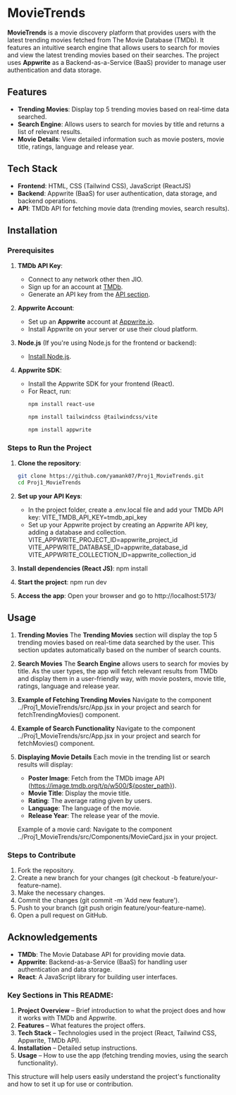 # MovieTrends

**MovieTrends** is a movie discovery platform that provides users with the latest trending movies fetched from The Movie Database (TMDb). It features an intuitive search engine that allows users to search for movies and view the latest trending movies based on their searches. The project uses **Appwrite** as a Backend-as-a-Service (BaaS) provider to manage user authentication and data storage.

## Features

- **Trending Movies**: Display top 5 trending movies based on real-time data searched.
- **Search Engine**: Allows users to search for movies by title and returns a list of relevant results.
- **Movie Details**: View detailed information such as movie posters, movie title, ratings, language and release year.
<!-- - **User Authentication**: User registration and login powered by **Appwrite**.
- **Favorites**: Users can save their favorite movies to their account (optional). -->

## Tech Stack

- **Frontend**: HTML, CSS (Tailwind CSS), JavaScript (ReactJS)
- **Backend**: Appwrite (BaaS) for user authentication, data storage, and backend operations.
- **API**: TMDb API for fetching movie data (trending movies, search results).
<!-- - **Deployment**: Heroku/Vercel for hosting the frontend (optional). -->

## Installation

### Prerequisites

1. **TMDb API Key**:
   - Connect to any network other then JIO.
   - Sign up for an account at [TMDb](https://www.themoviedb.org/).
   - Generate an API key from the [API section](https://www.themoviedb.org/settings/api).
2. **Appwrite Account**:

   - Set up an **Appwrite** account at [Appwrite.io](https://appwrite.io/).
   - Install Appwrite on your server or use their cloud platform.

3. **Node.js** (If you're using Node.js for the frontend or backend):

   - [Install Node.js](https://nodejs.org/).

4. **Appwrite SDK**:
   - Install the Appwrite SDK for your frontend (React).
   - For React, run:
     ```bash
     npm install react-use
     ```
     <!-- - For Tailwind, run: -->
     ```bash
     npm install tailwindcss @tailwindcss/vite
     ```
     <!-- - For Appwrite, run: -->
     ```bash
     npm install appwrite
     ```

### Steps to Run the Project

1. **Clone the repository**:

   ```bash
   git clone https://github.com/yamank07/Proj1_MovieTrends.git
   cd Proj1_MovieTrends

   ```

2. **Set up your API Keys**:

   - In the project folder, create a .env.local file and add your TMDb API key:
     VITE_TMDB_API_KEY=tmdb_api_key
   - Set up your Appwrite project by creating an Appwrite API key, adding a database and collection.
     VITE_APPWRITE_PROJECT_ID=appwrite_project_id
     VITE_APPWRITE_DATABASE_ID=appwrite_database_id
     VITE_APPWRITE_COLLECTION_ID=appwrite_collection_id

3. **Install dependencies (React JS)**:
   npm install

4. **Start the project**:
   npm run dev

5. **Access the app**:
   Open your browser and go to http://localhost:5173/

## Usage

1. **Trending Movies**
   The **Trending Movies** section will display the top 5 trending movies based on real-time data searched by the user. This section updates automatically based on the number of search counts.

2. **Search Movies**
   The **Search Engine** allows users to search for movies by title. As the user types, the app will fetch relevant results from TMDb and display them in a user-friendly way, with movie posters, movie title, ratings, language and release year.

3. **Example of Fetching Trending Movies**
   Navigate to the component ../Proj1_MovieTrends/src/App.jsx in your project and search for fetchTrendingMovies() component.

4. **Example of Search Functionality**
   Navigate to the component ../Proj1_MovieTrends/src/App.jsx in your project and search for fetchMovies() component.

5. **Displaying Movie Details**
   Each movie in the trending list or search results will display:

   - **Poster Image**: Fetch from the TMDb image API (https://image.tmdb.org/t/p/w500/${poster_path}).
   - **Movie Title**: Display the movie title.
   - **Rating**: The average rating given by users.
   - **Language**: The language of the movie.
   - **Release Year**: The release year of the movie.

   Example of a movie card:
   Navigate to the component ../Proj1_MovieTrends/src/Components/MovieCard.jsx in your project.

<!-- ## Contribution

We welcome contributions to MovieTrends! If you'd like to contribute, please fork the repository and submit a pull request. Contributions can be in the form of bug fixes, new features, or improvements to the existing functionality. -->

### Steps to Contribute

1. Fork the repository.
2. Create a new branch for your changes (git checkout -b feature/your-feature-name).
3. Make the necessary changes.
4. Commit the changes (git commit -m 'Add new feature').
5. Push to your branch (git push origin feature/your-feature-name).
6. Open a pull request on GitHub.

<!-- ## License

This project is licensed under the MIT License - see the LICENSE file for details. -->

## Acknowledgements

- **TMDb**: The Movie Database API for providing movie data.
- **Appwrite**: Backend-as-a-Service (BaaS) for handling user authentication and data storage.
- **React**: A JavaScript library for building user interfaces.
<!-- - **Open Source Contributors**: Thanks to everyone who contributed to the project. -->

### Key Sections in This README:

1. **Project Overview** – Brief introduction to what the project does and how it works with TMDb and Appwrite.
2. **Features** – What features the project offers.
3. **Tech Stack** – Technologies used in the project (React, Tailwind CSS, Appwrite, TMDb API).
4. **Installation** – Detailed setup instructions.
5. **Usage** – How to use the app (fetching trending movies, using the search functionality).
<!-- 6. **Contributions** – How others can contribute to the project.
6. **License & Acknowledgements** – Licensing details and credits. -->

This structure will help users easily understand the project's functionality and how to set it up for use or contribution.

